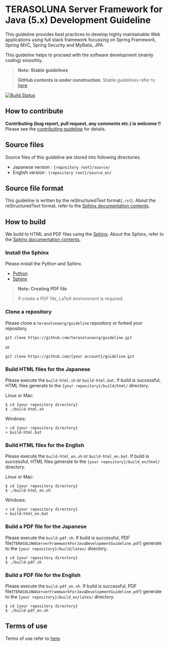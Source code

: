 # TERASOLUNA Server Framework for Java (5.x) Development Guideline

This guideline provides best practices to develop highly maintainable Web applications using full stack framework focussing on Spring Framework, Spring MVC, Spring Security and MyBatis, JPA.

This guideline helps to proceed with the software development (mainly coding) smoothly.

> **Note: Stable guidelines**
>
> **GitHub contents is under construction**. Stable guidelines refer to [here](http://terasolunaorg.github.io/guideline/).

[![Build Status](https://travis-ci.org/terasolunaorg/guideline.svg?branch=5.3.x)](https://travis-ci.org/terasolunaorg/guideline)


## How to contribute

**Contributing (bug report, pull request, any comments etc.) is welcome !!** Please see the [contributing guideline](CONTRIBUTING.md) for details.


## Source files

Source files of this guideline are stored into following directories.

* Japanese version : `{repository root}/source/`
* English version  : `{repository root}/source_en/`


## Source file format

This guideline is written by the reStructuredText format(`.rst`).
About the reStructuredText format, refer to the [Sphinx documentation contents](http://sphinx-doc.org/contents.html).


## How to build

We build to HTML and PDF files using the [Sphinx](http://sphinx-doc.org/index.html).
About the Sphinx, refer to the [Sphinx documentation contents](http://sphinx-doc.org/contents.html).

### Install the Sphinx

Please install the Python and Sphinx.

* [Python](https://www.python.org/)
* [Sphinx](http://sphinx-doc.org/index.html)

> **Note: Creating PDF file**
>
> If create a PDF file, LaTeX environment is required.

### Clone a repository

Please clone a `terasolunaorg/guideline` repository or forked your repository.

```
git clone https://github.com/terasolunaorg/guideline.git
```

or

```
git clone https://github.com/{your account}/guideline.git
```

### Build HTML files for the Japanese

Please execute the `build-html.sh` or `build-html.bat`.
If build is successful, HTML files generate to the `{your repository}/build/html/` directory.

Linux or Mac:

```
$ cd {your repository directory}
$ ./build-html.sh
```

Windows:

```
> cd {your repository directory}
> build-html.bat
```

### Build HTML files for the English

Please execute the `build-html_en.sh` or `build-html_en.bat`.
If build is successful, HTML files generate to the `{your repository}/build_en/html/` directory.

Linux or Mac:

```
$ cd {your repository directory}
$ ./build-html_en.sh
```

Windows:

```
> cd {your repository directory}
> build-html_en.bat
```

### Build a PDF file for the Japanese

Please execute the `build-pdf.sh`.
If build is successful, PDF file(`TERASOLUNAServerFrameworkForJavaDevelopmentGuideline.pdf`) generate to the `{your repository}/build/latex/` directory.

```
$ cd {your repository directory}
$ ./build-pdf.sh
```

### Build a PDF file for the English

Please execute the `build-pdf_en.sh`.
If build is successful, PDF file(`TERASOLUNAServerFrameworkForJavaDevelopmentGuideline.pdf`) generate to the `{your repository}/build_en/latex/` directory.

```
$ cd {your repository directory}
$ ./build-pdf_en.sh
```

## Terms of use

Terms of use refer to [here](https://github.com/terasolunaorg/guideline/blob/master/source_en/Introduction/TermsOfUse.rst).
